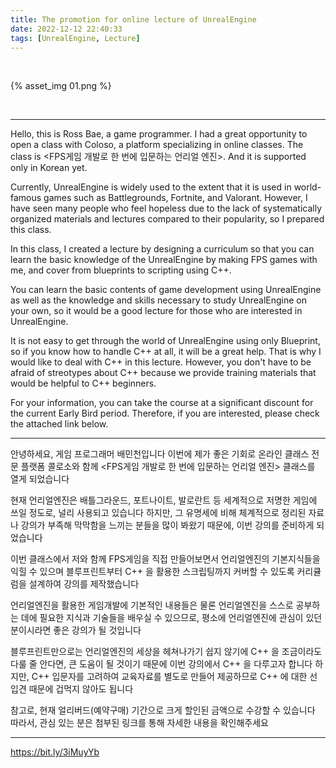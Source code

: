 ```yaml
---
title: The promotion for online lecture of UnrealEngine
date: 2022-12-12 22:40:33
tags: [UnrealEngine, Lecture]
---
```


<br/>

{% asset_img 01.png %}

<br/>

---

Hello, this is Ross Bae, a game programmer.
I had a great opportunity to open a class with Coloso, a platform specializing in online classes.
The class is <FPS게임 개발로 한 번에 입문하는 언리얼 엔진>. And it is supported only in Korean yet.

Currently, UnrealEngine is widely used to the extent that it is used in world-famous games such as Battlegrounds, Fortnite, and Valorant. However, I have seen many people who feel hopeless due to the lack of systematically organized materials and lectures compared to their popularity, so I prepared this class.

In this class, I created a lecture by designing a curriculum so that you can learn the basic knowledge of the UnrealEngine by making FPS games with me, and cover from blueprints to scripting using C++.

You can learn the basic contents of game development using UnrealEngine as well as the knowledge and skills necessary to study UnrealEngine on your own, so it would be a good lecture for those who are interested in UnrealEngine.

It is not easy to get through the world of UnrealEngine using only Blueprint, so if you know how to handle C++ at all, it will be a great help. That is why I would like to deal with C++ in this lecture. However, you don't have to be afraid of streotypes about C++ because we provide training materials that would be helpful to C++ beginners.

For your information, you can take the course at a significant discount for the current Early Bird period. Therefore, if you are interested, please check the attached link below.

---

안녕하세요, 게임 프로그래머 배민천입니다
이번에 제가 좋은 기회로 온라인 클래스 전문 플랫폼 콜로소와 함께
<FPS게임 개발로 한 번에 입문하는 언리얼 엔진>
클래스를 열게 되었습니다

현재 언리얼엔진은 배틀그라운드, 포트나이트, 발로란트 등
세계적으로 저명한 게임에 쓰일 정도로, 널리 사용되고 있습니다
하지만, 그 유명세에 비해 체계적으로 정리된 자료나 강의가 부족해
막막함을 느끼는 분들을 많이 봐왔기 때문에, 이번 강의를 준비하게 되었습니다

이번 클래스에서 저와 함께 FPS게임을
직접 만들어보면서 언리얼엔진의 기본지식들을 익힐 수 있으며
블루프린트부터 C++ 을 활용한 스크립팅까지 커버할 수 있도록
커리큘럼을 설계하여 강의를 제작했습니다

언리얼엔진을 활용한 게임개발에 기본적인 내용들은 물론
언리얼엔진을 스스로 공부하는 데에 필요한 지식과 기술들을
배우실 수 있으므로, 평소에 언리얼엔진에
관심이 있던 분이시라면 좋은 강의가 될 것입니다

블루프린트만으로는 언리얼엔진의 세상을 헤쳐나가기 쉽지 않기에
C++ 을 조금이라도 다룰 줄 안다면, 큰 도움이 될 것이기
때문에 이번 강의에서 C++ 을 다루고자 합니다
하지만, C++ 입문자를 고려하여 교육자료를 별도로 만들어
제공하므로 C++ 에 대한 선입견 때문에 겁먹지 않아도 됩니다

참고로, 현재 얼리버드(예약구매) 기간으로 크게 할인된 금액으로 수강할 수 있습니다
따라서, 관심 있는 분은 첨부된 링크를 통해 자세한 내용을 확인해주세요

---

https://bit.ly/3iMuyYb
